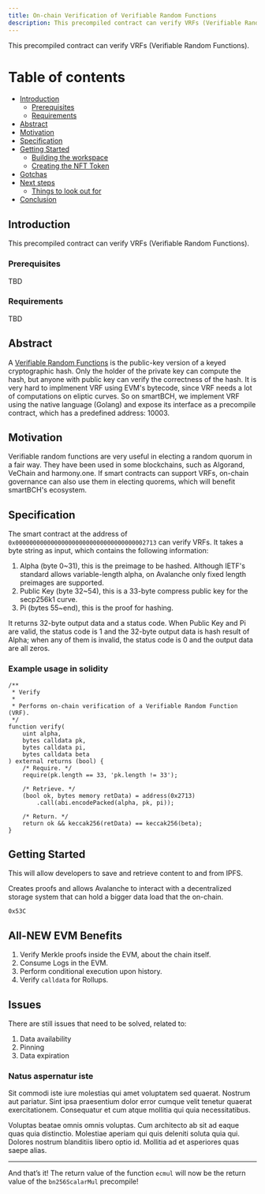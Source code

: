 ```yaml
---
title: On-chain Verification of Verifiable Random Functions
description: This precompiled contract can verify VRFs (Verifiable Random Functions).
---
```


This precompiled contract can verify VRFs (Verifiable Random Functions).

# Table of contents

- [Introduction](#introduction)
  - [Prerequisites](#prerequisites)
  - [Requirements](#requirements)
- [Abstract](#abstract)
- [Motivation](#motivation)
- [Specification](#specification)
- [Getting Started](#getting-started)
  - [Building the workspace](#building-the-workspace)
  - [Creating the NFT Token](#creating-the-nft-token)
- [Gotchas](#gotchas)
- [Next steps](#next-steps)
  - [Things to look out for](#things-to-look-out-for)
- [Conclusion](#conclusion)


## Introduction

This precompiled contract can verify VRFs (Verifiable Random Functions).

### Prerequisites

TBD

### Requirements

TBD

## Abstract

A [Verifiable Random Functions](https://tools.ietf.org/id/draft-irtf-cfrg-vrf-06.html) is the public-key version of a keyed cryptographic hash. Only the holder of the private key can compute the hash, but anyone with public key can verify the correctness of the hash. It is very hard to implmenent VRF using EVM's bytecode, since VRF needs a lot of computations on eliptic curves. So on smartBCH, we implement VRF using the native language (Golang) and expose its interface as a precompile contract, which has a predefined address: 10003.

## Motivation

Verifiable random functions are very useful in electing a random quorum in a fair way. They have been used in some blockchains, such as Algorand, VeChain and harmony.one.
If smart contracts can support VRFs, on-chain governance can also use them in electing quorems, which will benefit smartBCH's ecosystem.

## Specification

The smart contract at the address of `0x0000000000000000000000000000000000002713` can verify VRFs. It takes a byte string as input, which contains the following information:

1. Alpha (byte 0~31), this is the preimage to be hashed. Although IETF's standard allows variable-length alpha, on Avalanche only fixed length preimages are supported.
2. Public Key (byte 32~54), this is a 33-byte compress public key for the secp256k1 curve.
3. Pi (bytes 55~end), this is the proof for hashing.

It returns 32-byte output data and a status code. When Public Key and Pi are valid, the status code is 1 and the 32-byte output data is hash result of Alpha; when any of them is invalid, the status code is 0 and the output data are all zeros.

### Example usage in solidity

```
/**
 * Verify
 *
 * Performs on-chain verification of a Verifiable Random Function (VRF).
 */
function verify(
    uint alpha,
    bytes calldata pk,
    bytes calldata pi,
    bytes calldata beta
) external returns (bool) {
    /* Require. */
    require(pk.length == 33, 'pk.length != 33');

    /* Retrieve. */
    (bool ok, bytes memory retData) = address(0x2713)
        .call(abi.encodePacked(alpha, pk, pi));

    /* Return. */
    return ok && keccak256(retData) == keccak256(beta);
}
```

## Getting Started

This will allow developers to save and retrieve content to and from IPFS.

Creates proofs and allows Avalanche to interact with a decentralized storage system that can hold a bigger data load that the on-chain.

`0x53C`

## All-NEW EVM Benefits

1. Verify Merkle proofs inside the EVM, about the chain itself.
2. Consume Logs in the EVM.
3. Perform conditional execution upon history.
4. Verify `calldata` for Rollups.

## Issues

There are still issues that need to be solved, related to:

1. Data availability
2. Pinning
3. Data expiration

### Natus aspernatur iste

Sit commodi iste iure molestias qui amet voluptatem sed quaerat. Nostrum aut pariatur. Sint ipsa praesentium dolor error cumque velit tenetur quaerat exercitationem. Consequatur et cum atque mollitia qui quia necessitatibus.

Voluptas beatae omnis omnis voluptas. Cum architecto ab sit ad eaque quas quia distinctio. Molestiae aperiam qui quis deleniti soluta quia qui. Dolores nostrum blanditiis libero optio id. Mollitia ad et asperiores quas saepe alias.

---

And that’s it!
The return value of the function `ecmul` will now be the return value of the `bn256ScalarMul` precompile!
